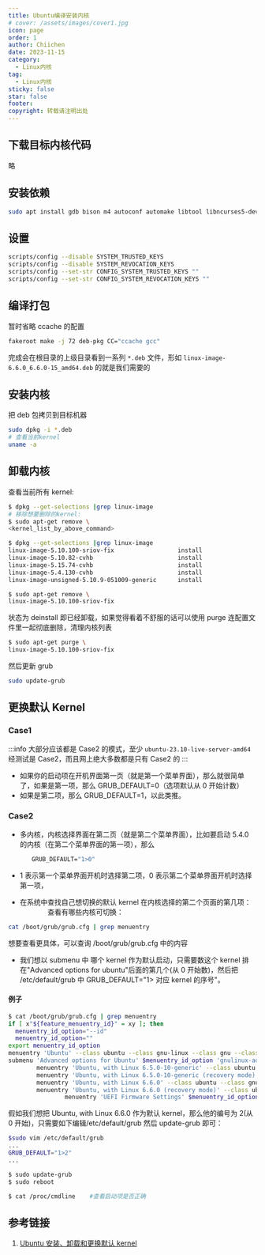 ```yaml
---
title: Ubuntu编译安装内核
# cover: /assets/images/cover1.jpg
icon: page
order: 1
author: Chiichen
date: 2023-11-15
category:
  - Linux内核
tag:
  - Linux内核
sticky: false
star: false
footer:
copyright: 转载请注明出处
---
```


## 下载目标内核代码

略

## 安装依赖

```bash
sudo apt install gdb bison m4 autoconf automake libtool libncurses5-dev build-essential fakeroot debhelper libelf-dev
```

## 设置

```bash
scripts/config --disable SYSTEM_TRUSTED_KEYS
scripts/config --disable SYSTEM_REVOCATION_KEYS
scripts/config --set-str CONFIG_SYSTEM_TRUSTED_KEYS ""
scripts/config --set-str CONFIG_SYSTEM_REVOCATION_KEYS ""
```

## 编译打包

暂时省略 ccache 的配置

```bash
fakeroot make -j 72 deb-pkg CC="ccache gcc"
```

完成会在根目录的上级目录看到一系列 `*.deb` 文件，形如 `linux-image-6.6.0_6.6.0-15_amd64.deb` 的就是我们需要的

## 安装内核

把 deb 包拷贝到目标机器

```bash
sudo dpkg -i *.deb
# 查看当前kernel
uname -a
```

## 卸载内核

查看当前所有 kernel:

```bash
$ dpkg --get-selections |grep linux-image
# 移除想要删除的kernel:
$ sudo apt-get remove \
<kernel_list_by_above_command>
```

```bash
$ dpkg --get-selections |grep linux-image
linux-image-5.10.100-sriov-fix                  install
linux-image-5.10.82-cvhb                        install
linux-image-5.15.74-cvhb                        install
linux-image-5.4.130-cvhb                        install
linux-image-unsigned-5.10.9-051009-generic      install

$ sudo apt-get remove \
linux-image-5.10.100-sriov-fix
```

状态为 deinstall 即已经卸载，如果觉得看着不舒服的话可以使用 purge 连配置文件里一起彻底删除，清理内核列表

```bash
$ sudo apt-get purge \
linux-image-5.10.100-sriov-fix
```

然后更新 grub

```bash
sudo update-grub
```

## 更换默认 Kernel

### Case1

:::info
大部分应该都是 Case2 的模式，至少 `ubuntu-23.10-live-server-amd64` 经测试是 Case2，而且网上绝大多数都是只有 Case2 的
:::

- 如果你的启动项在开机界面第一页（就是第一个菜单界面），那么就很简单了，如果是第一项，那么 GRUB_DEFAULT=0（选项默认从 0 开始计数）
- 如果是第二项，那么 GRUB_DEFAULT=1，以此类推。

### Case2

- 多内核，内核选择界面在第二页（就是第二个菜单界面），比如要启动 5.4.0 的内核（在第二个菜单界面的第一项），那么

```bash
　　　　GRUB_DEFAULT="1>0"
```

- 1 表示第一个菜单界面开机时选择第二项，0 表示第二个菜单界面开机时选择第一项，

- 在系统中查找自己想切换的默认 kernel 在内核选择的第二个页面的第几项：
  　　　　查看有哪些内核可切换：

```bash
cat /boot/grub/grub.cfg | grep menuentry
```

想要查看更具体，可以查询 /boot/grub/grub.cfg 中的内容

- 我们想以 submenu 中 哪个 kernel 作为默认启动，只需要数这个 kernel 排在"Advanced options for ubuntu"后面的第几个(从 0 开始数)，然后把 /etc/default/grub 中 GRUB_DEFAULT="1> 对应 kernel 的序号"。

#### 例子

```bash
$ cat /boot/grub/grub.cfg | grep menuentry
if [ x"${feature_menuentry_id}" = xy ]; then
  menuentry_id_option="--id"
  menuentry_id_option=""
export menuentry_id_option
menuentry 'Ubuntu' --class ubuntu --class gnu-linux --class gnu --class os $menuentry_id_option 'gnulinux-simple-dbceaf9c-37a8-4269-b300-d7e7f6794f10' {
submenu 'Advanced options for Ubuntu' $menuentry_id_option 'gnulinux-advanced-dbceaf9c-37a8-4269-b300-d7e7f6794f10' {
        menuentry 'Ubuntu, with Linux 6.5.0-10-generic' --class ubuntu --class gnu-linux --class gnu --class os $menuentry_id_option 'gnulinux-6.5.0-10-generic-advanced-dbceaf9c-37a8-4269-b300-d7e7f6794f10' {
        menuentry 'Ubuntu, with Linux 6.5.0-10-generic (recovery mode)' --class ubuntu --class gnu-linux --class gnu --class os $menuentry_id_option 'gnulinux-6.5.0-10-generic-recovery-dbceaf9c-37a8-4269-b300-d7e7f6794f10' {
        menuentry 'Ubuntu, with Linux 6.6.0' --class ubuntu --class gnu-linux --class gnu --class os $menuentry_id_option 'gnulinux-6.6.0-advanced-dbceaf9c-37a8-4269-b300-d7e7f6794f10' {
        menuentry 'Ubuntu, with Linux 6.6.0 (recovery mode)' --class ubuntu --class gnu-linux --class gnu --class os $menuentry_id_option 'gnulinux-6.6.0-recovery-dbceaf9c-37a8-4269-b300-d7e7f6794f10' {
                menuentry 'UEFI Firmware Settings' $menuentry_id_option 'uefi-firmware' {
```

假如我们想把 Ubuntu, with Linux 6.6.0 作为默认 kernel，那么他的编号为 2(从 0 开始)，只需要如下编辑/etc/default/grub 然后 update-grub 即可：

```bash
$sudo vim /etc/default/grub
...
GRUB_DEFAULT="1>2"
...

$ sudo update-grub
$ sudo reboot

$ cat /proc/cmdline    #查看启动项是否正确
```

## 参考链接

1. [Ubuntu 安装、卸载和更换默认 kernel](https://www.cnblogs.com/ArsenalfanInECNU/p/16952333.html)
